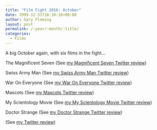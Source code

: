 ```yaml
---
title: "Film Fight 2016: October"
date: 3999-12-31T16:30:16+00:00
author: Gary Fleming
layout: post
permalink: /:year/:month/:title/
categories:
  - Films
---
```


A big October again, with six films in the fight...

The Magnificent Seven (See [my Magnificent Seven Twitter review](https://twitter.com/garyfleming/status/782253971524218880))

Swiss Army Man (See [my Swiss Army Man Twitter review](https://twitter.com/garyfleming/status/783212527270453248))

War On Everyone (See [my War On Everyone Twitter review](https://twitter.com/garyfleming/status/785557622137163776))

Mascots (See [my Mascots Twitter review](https://twitter.com/garyfleming/status/788810688785416192))

My Scientology Movie (See [my My Scientology Movie Twitter review](https://twitter.com/garyfleming/status/790121098994155520))

Doctor Strange (See [my Doctor Strange Twitter review](https://twitter.com/garyfleming/status/793195553245069312))

 (See [my  Twitter review]())